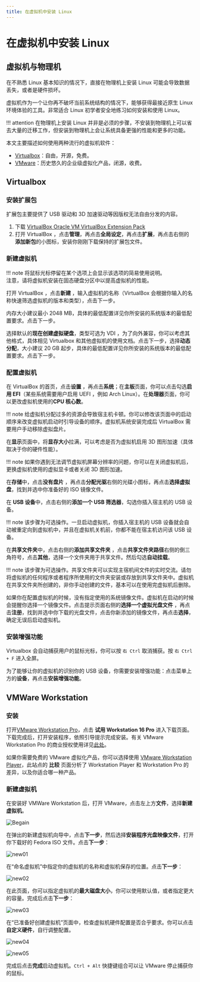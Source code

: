 ```yaml
---
title: 在虚拟机中安装 Linux
---
```


# 在虚拟机中安装 Linux

## 虚拟机与物理机

在不熟悉 Linux 基本知识的情况下，直接在物理机上安装 Linux 可能会导致数据丢失，或者是硬件损坏。

虚拟机作为一个让你再不破坏当前系统结构的情况下，能够获得最接近原生 Linux 环境体验的工具。非常适合 Linux 初学者安全地练习如何安装和使用 Linux。

!!! attention
    在物理机上安装 Linux 并非是必须的步骤，不安装到物理机上可以省去大量的迁移工作，但安装到物理机上会让系统具备更强的性能和更多的功能。

本文主要描述如何使用两种流行的虚拟机软件：

- [Virtualbox](https://www.virtualbox.org/)：自由，开源，免费。
- [VMware](https://www.vmware.com/products/workstation-pro.html)：历史悠久的企业级虚拟化产品，闭源，收费。

## Virtualbox

### 安装扩展包

扩展包主要提供了 USB 驱动和 3D 加速驱动等因版权无法自由分发的内容。 

1. 下载 [VirtualBox Oracle VM VirtualBox Extension Pack](https://www.virtualbox.org/wiki/Downloads)
2. 打开 VirtualBox ，点击**管理**，再点击**全局设定**，再点击**扩展**，再点击右侧的**添加新包**的小图标，安装你刚刚下载保持的扩展包文件。

### 新建虚拟机

!!! note
    将鼠标光标停留在某个选项上会显示该选项的简易使用说明。  
    注意，请将虚拟机安装在固态硬盘分区中以提高虚拟机的性能。  

打开 VirtualBox ，点击**新建** ，输入虚拟机的名称（VirtualBox 会根据你输入的名称快速筛选虚拟机的版本和类型），点击下一步。 

内存大小建议最小 2048 MB，具体的最低配置详见你所安装的系统版本的最低配置要求。点击下一步。 

选择默认的**现在创建虚拟硬盘**，类型可选为 VDI ，为了向外兼容，你可以考虑其他格式，具体相见 Virtualbox 和其他虚拟机的使用文档。点击下一步，选择**动态分配**，大小建议 20 GB 起步，具体的最低配置详见你所安装的系统版本的最低配置要求。点击下一步。 

### 配置虚拟机

在 VirtualBox 的首页，点击**设置** ，再点击**系统**；在**主板**页面，你可以点击勾选**启用 EFI**（某些系统需要用户启用 UEFI ，例如 Arch Linux）。在**处理器**页面，你可以更改虚拟机使用的**CPU 核心数**。

!!! note
     给虚拟机分配过多的资源会导致宿主机卡顿。你可以修改该页面中的启动顺序来改变虚拟机启动时引导设备的顺序。虚拟机系统安装完成后 VirtualBox 需要用户手动移除虚拟盘片。

在**显示**页面中，将**显存大小**拉满，可以考虑是否为虚拟机启用 3D 图形加速（具体取决于你的硬件性能）。 

!!! note
    如果你遇到无法调节虚拟机屏幕分辨率的问题，你可以在关闭虚拟机后，更换虚拟机使用的虚拟显卡或者关闭 3D 图形加速。

在**存储**中，点击**没有盘片** ，再点击**分配光驱**右侧的光碟小图标，再点击**选择虚拟盘**，找到并选中你准备好的 ISO 镜像文件。 

在 **USB 设备**中，点击右侧的**添加一个 USB 筛选器**，勾选你插入宿主机的 USB 设备。 

!!! note
    该步骤为可选操作。一旦启动虚拟机，你插入宿主机的 USB 设备就会自动被重定向到虚拟机中，并且在虚拟机关机前，你都不能在宿主机访问该 USB 设备。

在**共享文件夹**中，点击右侧的**添加共享文件夹** ，点击**共享文件夹路径**右侧的倒三角符号，点击**其他**，选择一个文件夹用于共享文件。然后勾选**自动挂载**。 

!!! note
    该步骤为可选操作。共享文件夹可以实现主宿机间文件的实时交流。请勿将虚拟机的任何程序或者程序所使用的文件夹安装或存放到共享文件夹中。虚拟机在共享文件夹所创建的，非你手动创建的文件，基本可以在使用完虚拟机后删除。

如果你在配置虚拟机的时候，没有指定使用的系统镜像文件。虚拟机在启动的时候会提醒你选择一个镜像文件。点击提示页面右侧的**选择一个虚拟光盘文件** ，再点击**注册**，找到并选中你下载的光盘文件，点击你新添加的镜像文件，再点击**选择**，确定无误后启动虚拟机。

### 安装增强功能

Virtualbox 会自动捕获用户的鼠标光标，你可以按 `右 Ctrl` 取消捕获。按 `右 Ctrl + F` 进入全屏。

为了能够让你的虚拟机的识别你的 USB 设备，你需要安装增强功能：点击菜单上方的**设备**，再点击**安装增强功能**。 

## VMWare Workstation

### 安装

打开[VMware Workstation Pro](https://www.vmware.com/cn/products/workstation-pro.html)，点击 **试用 Workstation 16 Pro** 进入下载页面。下载完成后，打开安装程序，依照引导提示完成安装。有关 VMware Workstation Pro 的商业授权使用详见[此处](https://store-us.vmware.com/vmware-workstation-16-pro-5424176500.html)。

如果你需要免费的 VMware 虚拟化产品，你可以选择使用 [VMware Workstation Player](https://www.vmware.com/cn/products/workstation-player.html)，此站点的 **比较** 页面分析了 Workstation Player 和 Workstation Pro 的差异，以及你适合哪一种产品。

### 新建虚拟机

在安装好 VMWare Workstation 后，打开 VMware，点击左上方**文件**，选择**新建虚拟机**。

![Begain](./assets/vm/vm-begain.png)


在弹出的新建虚拟机向导中，点击**下一步**，然后选择**安装程序光盘映像文件**，打开你下载好的 Fedora ISO 文件。点击**下一步**：

![new01](./assets/vm/vm-new01.png)

在“命名虚拟机”中指定你的虚拟机的名称和虚拟机保存的位置。点击**下一步**：

![new02](./assets/vm/vm-new02.png)

在此页面，你可以指定虚拟机的**最大磁盘大小**，你可以使用默认值，或者指定更大的容量。完成后点击**下一步**：

![new03](./assets/vm/vm-new03.png)

在“已准备好创建虚拟机”页面中，检查虚拟机硬件配置是否合乎要求。你可以点击**自定义硬件**，自行调整配置。

![new04](./assets/vm/vm-new04.png)

![new05](./assets/vm/vm-new05.png)

完成后点击**完成**启动虚拟机。`Ctrl + Alt` 快捷键组合可以让 VMware 停止捕获你的鼠标。